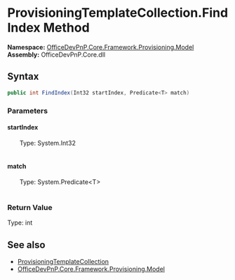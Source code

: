 # ProvisioningTemplateCollection.FindIndex Method  
  

**Namespace:** [OfficeDevPnP.Core.Framework.Provisioning.Model](OfficeDevPnP.Core.Framework.Provisioning.Model.md)  
**Assembly:** OfficeDevPnP.Core.dll  
## Syntax
```C#
public int FindIndex(Int32 startIndex, Predicate<T> match)
```
### Parameters
#### startIndex  
&emsp;&emsp;Type: System.Int32  
&emsp;&emsp;  

  

#### match  
&emsp;&emsp;Type: System.Predicate&lt;T&gt;  
&emsp;&emsp;  

  

### Return Value
Type: int  

## See also
- [ProvisioningTemplateCollection](OfficeDevPnP.Core.Framework.Provisioning.Model.ProvisioningTemplateCollection.md) 
- [OfficeDevPnP.Core.Framework.Provisioning.Model](OfficeDevPnP.Core.Framework.Provisioning.Model.md) 
